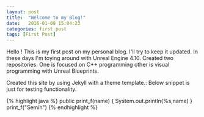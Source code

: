 ```yaml
---
layout: post
title:  "Welcome to my Blog!"
date:   2016-01-08 15:04:23
categories: first post
tags: [First Post]
---
```

Hello ! This is my first post on my personal blog. I'll try to keep it
updated. In these days I'm toying around with Unreal Engine 4.10. Created two repositories. One is focused on C++ programming other is visual programming with Unreal Blueprints.

Created this site by using Jekyll with a theme template.:
Below snippet is just for testing functionality.

{% highlight java %}
public print_f(name) {
  System.out.println(%s,name)
}
print_f("Semih")
{% endhighlight %}
